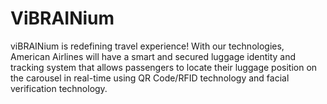 # ViBRAINium

viBRAINium is redefining travel experience! With our technologies, American Airlines will have a smart and secured luggage identity and tracking system that allows passengers to locate their luggage position on the carousel in real-time using QR Code/RFID technology and facial verification technology.
